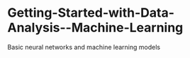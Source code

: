 # Getting-Started-with-Data-Analysis--Machine-Learning
 Basic neural networks and machine learning models
